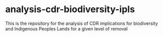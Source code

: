 # analysis-cdr-biodiversity-ipls
This is the repository for the analysis of CDR implications for biodiversity and Indigenous Peoples Lands for a given level of removal
